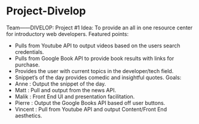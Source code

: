 # Project-Divelop
Team——DIVELOP:
Project #1
Idea: To provide an all in one resource center for introductory web developers.
Featured points:
* Pulls from Youtube API to output videos based on the users search credentials. 
* Pulls from Google Book API to provide book results with links for purchase. 
* Provides the user with current topics in the developer/tech field.
* Snippet’s of the day provides comedic and insightful quotes. 
Goals:
*   Anne : Output the snippet of the day.
*   Matt : Pull and output from the news API.
*   Malik : Front End UI and presentation facilitation. 
*   Pierre : Output the Google Books API based off user buttons. 
*   Vincent : Pull from Youtube API and output Content/Front End aesthetics.
